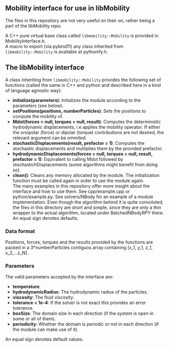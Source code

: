 ## Mobility interface for use in libMobility
<!--- Donev: This seems to simply duplicate stuff from the top-level README, nothing new
It only invites troubles to maintain consistency. I suggest deleting or drastically shortening to not repeat stuff from toplevel README like the requried methods.--->

The files in this repository are not very useful on their on, rather being a part of the libMobility repo.  

A C++ pure virtual base class called ```libmobility::Mobility``` is provided in MobilityInterface.h.  
A macro to export (via pybind11) any class inherited from ```libmobility::Mobility``` is available at pythonify.h.  

## The libMobility interface

A class inheriting from ```libmobility::Mobility``` provides the following set of functions (called the same in C++ and python and described here in a kind of language agnostic way):  
  * **initialize(parameters)**: Initializes the module according to the parameters (see below).  
  * **setPositions(positions, numberParticles)**: Sets the positions to compute the mobility of.  
  * **Mdot(forces = null, torques = null, result)**: Computes the deterministic hydrodynamic displacements, i.e applies the mobility operator. If either the onopolar (force) or dipolar (torque) contributions are not desired, the relevant argument can be ommited.  
  * **stochasticDisplacements(result, prefactor = 1)**: Computes the stochastic displacements and multiplies them by the provided prefactor.  
  * **hydrodynamicDisplacements(forces = null, torques = null, result, prefactor = 1)**: Equivalent to calling Mdot followed by stochastichDisplacements (some algorithms might benefit from doing so).  
  * **clean()**: Cleans any memory allocated by the module. The initialization function must be called again in order to use the module again.  
The many examples in this repository offer more insight about the interface and how to use them. See cpp/example.cpp or python/example.py. See solvers/NBody for an example of a module implementation. Even though the algorithm behind it is quite convoluted, the files in this directory are short and simple, since they are only a thin wrapper to the actual algorithm, located under BatchedNBodyRPY there.  
An equal sign denotes defaults.  

### Data format
Positions, forces, torques and the results provided by the functions are packed in a 3*numberParticles contiguos array containing [x_1, y_1, z_1, x_2,...z_N] .  



### Parameters
The valid parameters accepted by the interface are:  
  * **temperature**.  
  * **hydrodynamicRadius**: The hydrodynamic radius of the particles.  
  * **viscosity**: The fluid viscosity.  
  * **tolerance = 1e-4**: If the solver is not exact this provides an error tolerance.  
  * **boxSize**: The domain size in each direction (if the system is open in some or all of them).  
  * **periodicity**: Whether the domain is periodic or not in each direction (if the module can make use of it).  

An equal sign denotes default values.  


